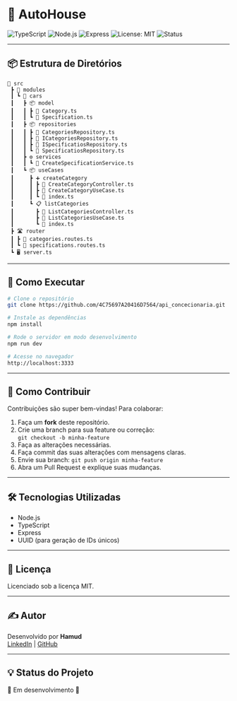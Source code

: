 
# 🚗 AutoHouse

![TypeScript](https://img.shields.io/badge/TypeScript-007ACC?style=for-the-badge&logo=typescript&logoColor=white)
![Node.js](https://img.shields.io/badge/Node.js-339933?style=for-the-badge&logo=nodedotjs&logoColor=white)
![Express](https://img.shields.io/badge/Express.js-404D59?style=for-the-badge)
![License: MIT](https://img.shields.io/badge/License-MIT-green.svg?style=for-the-badge)
![Status](https://img.shields.io/badge/status-em%20desenvolvimento-yellow?style=for-the-badge)

---

## 📦 Estrutura de Diretórios

```plaintext
📁 src
 ┣ 📂 modules
 ┃ ┗ 📂 cars
 ┃   ┣ 📦 model
 ┃   ┃ ┣ 📄 Category.ts
 ┃   ┃ ┗ 📄 Specification.ts
 ┃   ┣ 📦 repositories
 ┃   ┃ ┣ 📄 CategoriesRepository.ts
 ┃   ┃ ┣ 📄 ICategoriesRepository.ts
 ┃   ┃ ┣ 📄 ISpecificatiosRepository.ts
 ┃   ┃ ┗ 📄 SpecificatiosRepository.ts
 ┃   ┣ ⚙️ services
 ┃   ┃ ┗ 📄 CreateSpecificationService.ts
 ┃   ┗ 📦 useCases
 ┃     ┣ ➕ createCategory
 ┃     ┃ ┣ 📑 CreateCategoryController.ts
 ┃     ┃ ┣ 📘 CreateCategoryUseCase.ts
 ┃     ┃ ┗ 🏁 index.ts
 ┃     ┗ 📋 listCategories
 ┃       ┣ 📑 ListCategoriesController.ts
 ┃       ┣ 📘 ListCategoriesUseCase.ts
 ┃       ┗ 🏁 index.ts
 ┣ 🛣 router
 ┃ ┣ 📄 categories.routes.ts
 ┃ ┗ 📄 specifications.routes.ts
 ┗ 🖥 server.ts
```

---

## 🚀 Como Executar

```bash
# Clone o repositório
git clone https://github.com/4C75697A20416D7564/api_concecionaria.git

# Instale as dependências
npm install

# Rode o servidor em modo desenvolvimento
npm run dev

# Acesse no navegador
http://localhost:3333
```

---

## 🤝 Como Contribuir

Contribuições são super bem-vindas! Para colaborar:

1. Faça um **fork** deste repositório.  
2. Crie uma branch para sua feature ou correção:  
   `git checkout -b minha-feature`  
3. Faça as alterações necessárias.  
4. Faça commit das suas alterações com mensagens claras.  
5. Envie sua branch: `git push origin minha-feature`  
6. Abra um Pull Request e explique suas mudanças.

---

## 🛠️ Tecnologias Utilizadas

- Node.js  
- TypeScript  
- Express  
- UUID (para geração de IDs únicos)  

---

## 📄 Licença

Licenciado sob a licença MIT.

---

## ✍️ Autor

Desenvolvido por **Hamud**  
[LinkedIn](https://www.linkedin.com/in/luiz-felipe-hamud) | [GitHub](https://github.com/4C75697A20416D7564/api_concecionaria.git)

---

## 💡 Status do Projeto

🚧 Em desenvolvimento 🚧
